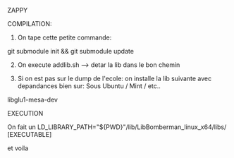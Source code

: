 ZAPPY



COMPILATION:

1) On tape cette petite commande:

git submodule init && git submodule update

2) On execute addlib.sh --> detar la lib dans le bon chemin

3) Si on est pas sur le dump de l'ecole: on installe la lib suivante avec depandances bien sur:
Sous Ubuntu / Mint / etc..

libglu1-mesa-dev


EXECUTION

On fait un LD_LIBRARY_PATH="${PWD}"/lib/LibBomberman_linux_x64/libs/ [EXECUTABLE]

et voila